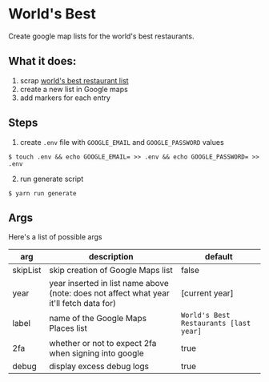 # World's Best

Create google map lists for the world's best restaurants.

## What it does:

1. scrap [world's best restaurant list](https://www.theworlds50best.com/list/1-50)
2. create a new list in Google maps
3. add markers for each entry

## Steps

1. create `.env` file with `GOOGLE_EMAIL` and `GOOGLE_PASSWORD` values

```
$ touch .env && echo GOOGLE_EMAIL= >> .env && echo GOOGLE_PASSWORD= >> .env
```

2. run generate script

```
$ yarn run generate
```

## Args

Here's a list of possible args

| arg      | description                                                                             | default                                |
| -------- | --------------------------------------------------------------------------------------- | -------------------------------------- |
| skipList | skip creation of Google Maps list                                                       | false                                  |
| year     | year inserted in list name above (note: does not affect what year it'll fetch data for) | [current year]                         |
| label    | name of the Google Maps Places list                                                     | `World's Best Restaurants [last year]` |
| 2fa      | whether or not to expect 2fa when signing into google                                   | true                                   |
| debug    | display excess debug logs                                                               | true                                   |
